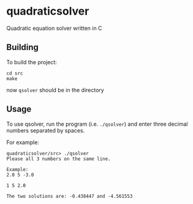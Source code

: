 # quadraticsolver
Quadratic equation solver written in C

## Building
To build the project:
```
cd src
make
```

now `qsolver` should be in the directory

## Usage
To use qsolver, run the program (i.e. `./qsolver`) and enter three decimal numbers separated by spaces. 

For example:
```
quadraticsolver/src> ./qsolver
Please all 3 numbers on the same line.

Example:
2.0 5 -3.0

1 5 2.0

The two solutions are: -0.438447 and -4.561553
```
